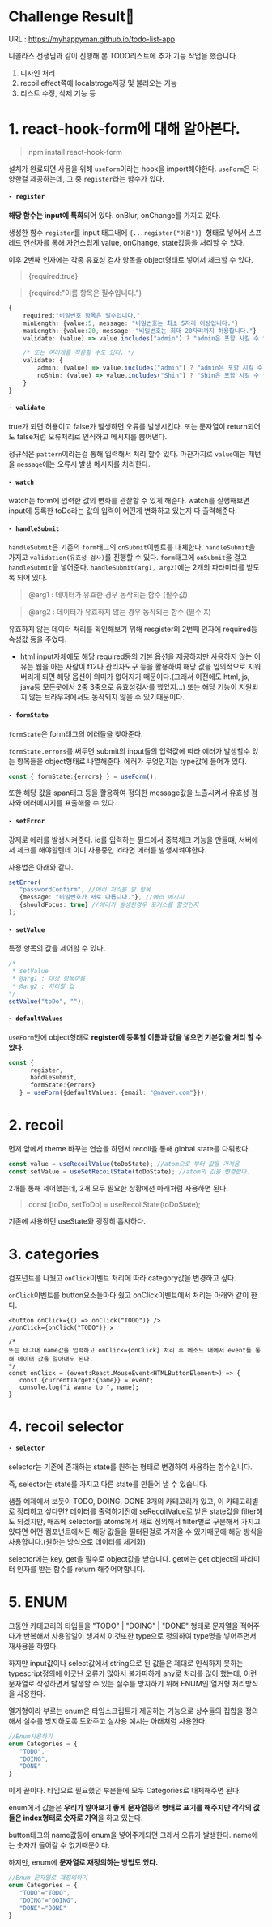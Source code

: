 # Challenge Result🚀
URL : https://myhappyman.github.io/todo-list-app

니콜라스 선생님과 같이 진행해 본 TODO리스트에 추가 기능 작업을 했습니다.

1. 디자인 처리
2. recoil effect쪽에 localstroge저장 및 불러오는 기능
3. 리스트 수정, 삭제 기능 등


# 1. react-hook-form에 대해 알아본다.

> npm install react-hook-form

설치가 완료되면 사용을 위해 `useForm`이라는 hook을 import해야한다.
`useForm`은 다양한걸 제공하는데, 그 중 `register`라는 함수가 있다.
#### `- register`
<b>해당 함수는 input에 특화</b>되어 있다.
onBlur, onChange를 가지고 있다.

생성한 함수 `register`를 input 태그내에 `{...register("이름")} `형태로 넣어서 스프레드 연산자를 통해 자연스럽게 value, onChange, state값등을 처리할 수 있다.

이후 2번째 인자에는 각종 유효성 검사 항목을 object형태로 넣어서 체크할 수 있다.
>{required:true}

>{required:"이름 항목은 필수입니다."}

```Typescript
{
    required:"비밀번호 항목은 필수입니다.",
    minLength: {value:5, message: "비밀번호는 최소 5자리 이상입니다."}
    maxLength: {value:20, message: "비밀번호는 최대 20자리까지 허용합니다."}
    validate: (value) => value.includes("admin") ? "admin은 포함 시킬 수 없습니다." : true

    /* 또는 여러개를 적용할 수도 있다. */
    validate: {
        admin: (value) => value.includes("admin") ? "admin은 포함 시킬 수 없습니다." : true,
        noShin: (value) => value.includes("Shin") ? "Shin은 포함 시킬 수 없습니다." : true,
    }
}
```



#### `- validate`
true가 되면 허용이고 false가 발생하면 오류를 발생시킨다.
또는 문자열이 return되어도 false처럼 오류처리로 인식하고 메시지를 뿜어낸다.

정규식은 `pattern`이라는걸 통해 입력해서 처리 할수 있다.
마찬가지로 `value`에는 패턴을 `message`에는 오류시 발생 메시지를 처리한다.

#### `- watch`
watch는 form에 입력한 값의 변화를 관찰할 수 있게 해준다.
watch를 실행해보면 input에 등록한 toDo라는 값의 입력이 어떤게 변화하고 있는지 다 출력해준다.

#### `- handleSubmit`
`handleSubmit`은 기존의 `form`태그의 `onSubmit`이벤트를 대체한다.
`handleSubmit`을 가지고 `validation(유효성 검사)`를 진행할 수 있다.
`form`태그에 `onSubmit`을 걸고 `handleSubmit`을 넣어준다.
`handleSubmit(arg1, arg2)`에는 2개의 파라미터를 받도록 되어 있다.
> @arg1 : 데이터가 유효한 경우 동작되는 함수 (필수값)

> @arg2 : 데이터가 유효하지 않는 경우 동작되는 함수 (필수 X)

유효하지 않는 데이터 처리를 확인해보기 위해
resgister의 2번째 인자에 required등 속성값 등을 주었다.

- html input자체에도 해당 required등의 기본 옵션을 제공하지만 사용하지 않는 이유는 웹을 아는 사람이 f12나 관리자도구 등을 활용하여 해당 값을 임의적으로 지워버리게 되면 해당 옵션이 의미가 없어지기 때문이다.(그래서 이전에도 html, js, java등 모든곳에서 2중 3중으로 유효성검사를 했었지...) 또는 해당 기능이 지원되지 않는 브라우저에서도 동작되지 않을 수 있기때문이다.


#### `- formState`
`formState`은 form태그의 에러들을 찾아준다.

`formState.errors`를 써두면 submit의 input들의 입력값에 따라 에러가 발생할수 있는 항목들을 object형태로 나열해준다. 에러가 무엇인지는 type값에 들어가 있다.

```Typescript
const { formState:{errors} } = useForm();
```

또한 해당 값을 span태그 등을 활용하여 정의한 message값을 노출시켜서 유효성 검사와 에러메시지를 표출해줄 수 있다.

#### `- setError`
강제로 에러를 발생시켜준다.
id를 입력하는 필드에서 중복체크 기능을 만들떄, 서버에서 체크를 해야할텐데 이미 사용중인 id라면 에러를 발생시켜야한다.

사용법은 아래와 같다.
```Typescript
setError(
   "passwordConfirm", //에러 처리를 할 항목
   {message: "비밀번호가 서로 다릅니다."}, //에러 메시지
   {shouldFocus: true} //에러가 발생한경우 포커스를 할것인지
);
```

#### `- setValue`
특정 항목의 값을 제어할 수 있다.
```Typescript
/*
 * setValue
 * @arg1 : 대상 항목이름
 * @arg2 : 처리할 값
*/
setValue("toDo", "");
```

#### `- defaultValues`
`useForm`안에 object형태로 <b>register에 등록할 이름과 값을 넣으면 기본값을 처리 할 수 있다.</b>
```Typescript
const {
      register, 
      handleSubmit, 
      formState:{errors}
   } = useForm({defaultValues: {email: "@naver.com"}});
```

# 2. recoil

먼저 앞에서 theme 바꾸는 연습을 하면서 recoil을 통해 global state를 다뤄봤다.

```Typescript
const value = useRecoilValue(toDoState); //atom으로 부터 값을 가져옴
const setValue = useSetRecoilState(toDoState); //atom의 값을 변경한다.
```

2개를 통해 제어했는데, 2개 모두 필요한 상황에선 아래처럼 사용하면 된다.
> const [toDo, setToDo] = useRecoilState(toDoState);

기존에 사용하던 useState와 굉장히 흡사하다.

# 3. categories
   
컴포넌트를 나눴고 `onClick`이벤트 처리에 따라 category값을 변경하고 싶다.

`onClick`이벤트를 button요소들마다 줬고 onClick이벤트에서 처리는 아래와 같이 한다.

```JSX
<button onClick={() => onClick("TODO")} />
//onClick={onClick("TODO")} x

/*
또는 태그내 name값을 입력하고 onClick={onClick} 처리 후 메소드 내에서 event를 통해 데이터 값을 알아내도 된다.
*/
const onClick = (event:React.MouseEvent<HTMLButtonElement>) => {
   const {currentTarget:{name}} = event;
   console.log("i wanna to ", name);
}
```

# 4. recoil selector
#### `- selector`
selector는 기존에 존재하는 state를 원하는 형태로 변경하여 사용하는 함수입니다.

즉, selector는 state를 가지고 다른 state를 만들어 낼 수 있습니다.

샘플 예제에서 보듯이 TODO, DOING, DONE 3개의 카테고리가 있고, 이 카테고리별로 정리하고 싶다면? 데이터를 출력하기전에 seRecoilValue로 받은 state값을 filter해도 되겠지만, 애초에 selector를 atoms에서 새로 정의해서 filter별로 구분해서 가지고 있다면 어떤 컴포넌트에서든 해당 값들을 필터된걸로 가져올 수 있기때문에 해당 방식을 사용합니다.(원하는 방식으로 데이터를 체계화)

selector에는 key, get을 필수로 object값을 받습니다.
get에는 get object의 파라미터 인자를 받는 함수를 return 해주어야합니다.

# 5. ENUM
그동안 카테고리의 타입들을 "TODO" | "DOING" | "DONE"
형태로 문자열을 적어주다가 반복해서 사용할일이 생겨서 이것또한 type으로 정의하여 type명을 넣어주면서 재사용을 하였다.

하지만 input값이나 select값에서 string으로 된 값들은 제대로 인식하지 못하는 typescript정의에 어긋난 오류가 많아서 불가피하게 any로 처리를 많이 했는데, 이런 문자열로 작성하면서 발생할 수 있는 실수를 방지하기 위해 ENUM인 열거형 처리방식을 사용한다.

열거형이라 부르는 enum은 타입스크립트가 제공하는 기능으로 상수들의 집합을 정의해서 실수를 방지하도록 도와주고 실사용 예시는 아래처럼 사용한다.
```Typescript
//Enum사용하기
enum Categories = {
   "TODO",
   "DOING",
   "DONE"
}
```

이게 끝이다. 타입으로 필요했던 부분들에 모두 Categories로 대체해주면 된다.

enum에서 값들은 <b>우리가 알아보기 좋게 문자열등의 형태로 표기를 해주지만 각각의 값들은 index형태로 숫자로 기억</b>을 하고 있는다.

button태그의 name값등에 enum을 넣어주게되면 그래서 오류가 발생한다. name에는 숫자가 들어갈 수 없기때문이다.

하지만, enum에 <b>문자열로 재정의하는 방법도 있다.</b>
```Typescript
//Enum 문자열로 재정의하기
enum Categories = {
   "TODO"="TODO",
   "DOING"="DOING",
   "DONE"="DONE"
}
```